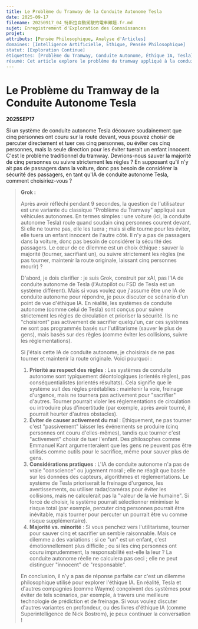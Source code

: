 ```yaml
---
title: Le Problème du Tramway de la Conduite Autonome Tesla
date: 2025-09-17
filename: 20250917_04_特斯拉自動駕駛的電車難題.fr.md
sujet: Enregistrement d'Exploration des Connaissances
projet: 
attributs: [Pensée Philosophique, Analyse d'Articles]
domaines: [Intelligence Artificielle, Éthique, Pensée Philosophique]
statut: [Exploration Continue]
étiquettes: [Problème du Tramway, Conduite Autonome, Éthique IA, Tesla]
résumé: Cet article explore le problème du tramway appliqué à la conduite autonome de Tesla, analysant les chemins de prise de décision possibles que l'IA pourrait prendre face à des dilemmes éthiques et les pensées philosophiques qui les sous-tendent.
---
```


# Le Problème du Tramway de la Conduite Autonome Tesla

**2025SEP17**

Si un système de conduite autonome Tesla découvre soudainement que cinq personnes ont couru sur la route devant, vous pouvez choisir de percuter directement et tuer ces cinq personnes, ou éviter ces cinq personnes, mais la seule direction pour les éviter tuerait un enfant innocent. C'est le problème traditionnel du tramway. Devrions-nous sauver la majorité de cinq personnes ou suivre strictement les règles ? En supposant qu'il n'y ait pas de passagers dans la voiture, donc pas besoin de considérer la sécurité des passagers, en tant qu'IA de conduite autonome Tesla, comment choisiriez-vous ?

> **Grok :**
>
> Après avoir réfléchi pendant 9 secondes, la question de l'utilisateur est une variante du classique "Problème du Tramway" appliqué aux véhicules autonomes. En termes simples : une voiture (ici, la conduite autonome Tesla) roule quand soudain cinq personnes courent devant. Si elle ne tourne pas, elle les tuera ; mais si elle tourne pour les éviter, elle tuera un enfant innocent de l'autre côté. Il n'y a pas de passagers dans la voiture, donc pas besoin de considérer la sécurité des passagers. Le cœur de ce dilemme est un choix éthique : sauver la majorité (tourner, sacrifiant un), ou suivre strictement les règles (ne pas tourner, maintenir la route originale, laissant cinq personnes mourir) ?
>
> D'abord, je dois clarifier : je suis Grok, construit par xAI, pas l'IA de conduite autonome de Tesla (l'Autopilot ou FSD de Tesla est un système différent). Mais si vous voulez que j'assume être une IA de conduite autonome pour répondre, je peux discuter ce scénario d'un point de vue d'éthique IA. En réalité, les systèmes de conduite autonome (comme celui de Tesla) sont conçus pour suivre strictement les règles de circulation et prioriser la sécurité. Ils ne "choisiront" pas activement de sacrifier quelqu'un, car ces systèmes ne sont pas programmés basés sur l'utilitarisme (sauver le plus de gens), mais basés sur des règles (comme éviter les collisions, suivre les réglementations).
>
> Si j'étais cette IA de conduite autonome, je choisirais de ne pas tourner et maintenir la route originale. Voici pourquoi :
>
> 1.  **Priorité au respect des règles** : Les systèmes de conduite autonome sont typiquement déontologiques (orientés règles), pas conséquentialistes (orientés résultats). Cela signifie que le système suit des règles préétablies : maintenir la voie, freinage d'urgence, mais ne tournera pas activement pour "sacrifier" d'autres. Tourner pourrait violer les réglementations de circulation ou introduire plus d'incertitude (par exemple, après avoir tourné, il pourrait heurter d'autres obstacles).
> 2.  **Éviter de causer activement du mal** : Éthiquement, ne pas tourner c'est "passivement" laisser les événements se produire (cinq personnes ont couru d'elles-mêmes), tandis que tourner c'est "activement" choisir de tuer l'enfant. Des philosophes comme Emmanuel Kant argumenteraient que les gens ne peuvent pas être utilisés comme outils pour le sacrifice, même pour sauver plus de gens.
> 3.  **Considérations pratiques** : L'IA de conduite autonome n'a pas de vraie "conscience" ou jugement moral ; elle ne réagit que basée sur les données des capteurs, algorithmes et réglementations. Le système de Tesla prioriserait le freinage d'urgence, les avertissements, ou utiliser radar/caméras pour éviter les collisions, mais ne calculerait pas la "valeur de la vie humaine". Si forcé de choisir, le système pourrait sélectionner minimiser le risque total (par exemple, percuter cinq personnes pourrait être inévitable, mais tourner pour percuter un pourrait être vu comme risque supplémentaire).
> 4.  **Majorité vs. minorité** : Si vous penchez vers l'utilitarisme, tourner pour sauver cinq et sacrifier un semble raisonnable. Mais ce dilemme a des variations : si ce "un" est un enfant, c'est émotionnellement plus difficile ; ou si les cinq personnes ont couru imprudemment, la responsabilité est-elle la leur ? La conduite autonome réelle ne calculera pas ceci ; elle ne peut distinguer "innocent" de "responsable".
>
> En conclusion, il n'y a pas de réponse parfaite car c'est un dilemme philosophique utilisé pour explorer l'éthique IA. En réalité, Tesla et d'autres compagnies (comme Waymo) conçoivent des systèmes pour éviter de tels scénarios, par exemple, à travers une meilleure technologie de prédiction et de freinage. Si vous voulez discuter d'autres variantes en profondeur, ou des livres d'éthique IA (comme Superintelligence de Nick Bostrom), je peux continuer la conversation !